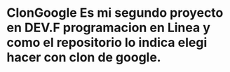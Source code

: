# ClonGoogle Es mi segundo proyecto en DEV.F programacion en Linea y como el repositorio lo indica elegi hacer con clon de google.
